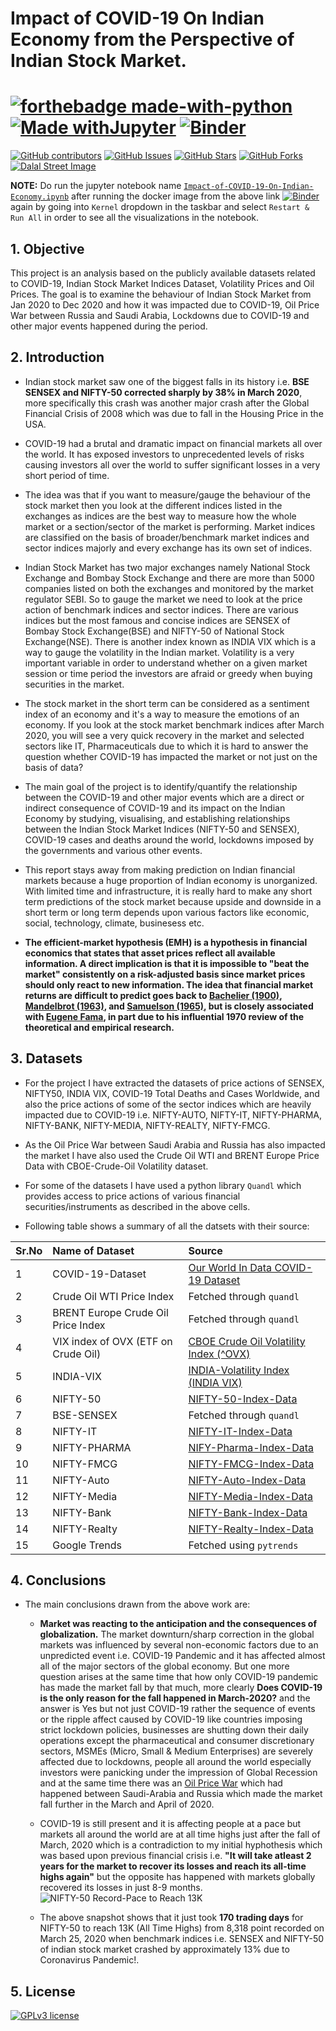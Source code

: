 # Impact of COVID-19 On Indian Economy from the Perspective of Indian Stock Market.  
# [![forthebadge made-with-python](http://ForTheBadge.com/images/badges/made-with-python.svg)](https://www.python.org/) [![Made withJupyter](https://img.shields.io/badge/Made%20with-Jupyter-orange?style=for-the-badge&logo=Jupyter)](https://jupyter.org/try) [![Binder](https://binder.pangeo.io/badge_logo.svg)](https://mybinder.org/v2/gh/strikersps/COVID-19-Impact-On-Indian-Stock-Market/HEAD)

[![GitHub contributors](https://img.shields.io/github/contributors/strikersps/COVID-19-Impact-On-Indian-Stock-Market.svg)](https://GitHub.com/strikersps/COVID-19-Impact-On-Indian-Stock-Market/graphs/contributors/)
[![GitHub Issues](https://img.shields.io/github/issues/strikersps/COVID-19-Impact-On-Indian-Stock-Market)](https://github.com/strikersps/COVID-19-Impact-On-Indian-Stock-Market/issues)
[![GitHub Stars](https://img.shields.io/github/stars/strikersps/COVID-19-Impact-On-Indian-Stock-Market)](https://github.com/strikersps/COVID-19-Impact-On-Indian-Stock-Market/stargazers/)
[![GitHub Forks](https://img.shields.io/github/forks/strikersps/COVID-19-Impact-On-Indian-Stock-Market)](https://github.com/strikersps/COVID-19-Impact-On-Indian-Stock-Market/network/members)
[![Dalal Street Image](https://github.com/strikersps/COVID-19-Impact-On-Indian-Stock-Market/blob/main/Dalal-Street.jpg)](https://www.bloombergquint.com/markets)

**NOTE:** Do run the jupyter notebook name [`Impact-of-COVID-19-On-Indian-Economy.ipynb`](https://github.com/strikersps/COVID-19-Impact-On-Indian-Stock-Market/blob/main/Impact-of-COVID-19-On-Indian-Economy.ipynb) after running the docker image from the above link [![Binder](https://binder.pangeo.io/badge_logo.svg)](https://mybinder.org/v2/gh/strikersps/COVID-19-Impact-On-Indian-Stock-Market/HEAD) again by going into `Kernel` dropdown in the taskbar and select `Restart & Run All` in order to see all the visualizations in the notebook.

## 1. Objective
This project is an analysis based on the publicly available datasets related to COVID-19, Indian Stock Market Indices Dataset, Volatility Prices and Oil Prices. The goal is to examine the behaviour of Indian Stock Market from Jan 2020 to Dec 2020 and how it was impacted due to COVID-19, Oil Price War between Russia and Saudi Arabia, Lockdowns due to COVID-19 and other major events happened during the period.  

## 2. Introduction
* Indian stock market saw one of the biggest falls in its history i.e. **BSE SENSEX and NIFTY-50 corrected sharply by 38% in March 2020**, more specifically this crash was another major crash after the Global Financial Crisis of 2008 which was due to fall in the Housing Price in the USA.
* COVID-19 had a brutal and dramatic impact on financial markets all over the world. It has exposed investors to unprecedented levels of risks causing investors all over the world to suffer significant losses in a very short period of time. 

* The idea was that if you want to measure/gauge the behaviour of the stock market then you look at the different indices listed in the exchanges as indices are the best way to measure how the whole market or a section/sector of the market is performing. Market indices are classified on the basis of broader/benchmark market indices and sector indices majorly and every exchange has its own set of indices.
* Indian Stock Market has two major exchanges namely National Stock Exchange and Bombay Stock Exchange and there are more than 5000 companies listed on both the exchanges and monitored by the market regulator SEBI. So to gauge the market we need to look at the price action of benchmark indices and sector indices. There are various indices but the most famous and concise indices are SENSEX of Bombay Stock Exchange(BSE) and NIFTY-50 of National Stock Exchange(NSE). There is another index known as INDIA VIX which is a way to gauge the volatility in the Indian market. Volatility is a very important variable in order to understand whether on a given market session or time period the investors are afraid or greedy when buying securities in the market.  
* The stock market in the short term can be considered as a sentiment index of an economy and it's a way to measure the emotions of an economy. If you look at the stock market benchmark indices after March 2020, you will see a very quick recovery in the market and selected sectors like IT, Pharmaceuticals due to which it is hard to answer the question whether COVID-19 has impacted the market or not just on the basis of data?  
* The main goal of the project is to identify/quantify the relationship between the COVID-19 and other major events which are a direct or indirect consequence of COVID-19 and its impact on the Indian Economy by studying, visualising, and establishing relationships between the Indian Stock Market Indices (NIFTY-50 and SENSEX), COVID-19 cases and deaths around the world, lockdowns imposed by the governments and various other events.

* This report stays away from making prediction on Indian financial markets because a huge proportion of Indian economy is unorganized. With limited time and infrastructure, it is really hard to make any short term predictions of the stock market because upside and downside in a short term or long term depends upon various factors like economic, social, technology, climate, businesess etc.

* **The efficient-market hypothesis (EMH) is a hypothesis in financial economics that states that asset prices reflect all available information. A direct implication is that it is impossible to "beat the market" consistently on a risk-adjusted basis since market prices should only react to new information. The idea that financial market returns are difficult to predict goes back to [Bachelier (1900)](https://en.wikipedia.org/wiki/Efficient-market_hypothesis#cite_note-3), [Mandelbrot (1963)](https://en.wikipedia.org/wiki/Benoit_Mandelbrot), and [Samuelson (1965)](https://en.wikipedia.org/wiki/Paul_Samuelson), but is closely associated with [Eugene Fama](https://en.wikipedia.org/wiki/Eugene_Fama), in part due to his influential 1970 review of the theoretical and empirical research.**

## 3. Datasets
* For the project I have extracted the datasets of price actions of SENSEX, NIFTY50, INDIA VIX, COVID-19 Total Deaths and Cases Worldwide, and also the price actions of some of the sector indices which are heavily impacted due to COVID-19 i.e. NIFTY-AUTO, NIFTY-IT, NIFTY-PHARMA, NIFTY-BANK, NIFTY-MEDIA, NIFTY-REALTY, NIFTY-FMCG.
* As the Oil Price War between Saudi Arabia and Russia has also impacted the market I have also used the Crude Oil WTI and BRENT Europe Price Data with CBOE-Crude-Oil Volatility dataset. 
* For some of the datasets I have used a python library `Quandl` which provides access to price actions of various financial securities/instruments as described in the above cells.

* Following table shows a summary of all the datsets with their source:

| Sr.No | Name of Dataset | Source |
| :--- | :--- | :--- |
| 1 | COVID-19-Dataset | [Our World In Data COVID-19 Dataset](https://github.com/owid/covid-19-data/tree/master/public/data) |
| 2 | Crude Oil WTI Price Index | Fetched through `quandl`|
| 3 | BRENT Europe Crude Oil Price Index| Fetched through `quandl`|
| 4 | VIX index of OVX (ETF on Crude Oil)| [CBOE Crude Oil Volatility Index (^OVX)](https://finance.yahoo.com/quote/%5EOVX/)|
| 5 | INDIA-VIX | [INDIA-Volatility Index (INDIA VIX)](https://www1.nseindia.com/products/content/equities/indices/historical_vix.htm)|
| 6 | NIFTY-50 | [NIFTY-50-Index-Data](https://www1.nseindia.com/products/content/equities/indices/historical_index_data.htm)|
| 7 | BSE-SENSEX | Fetched through `quandl`|
| 8 | NIFTY-IT | [NIFTY-IT-Index-Data](https://www1.nseindia.com/products/content/equities/indices/historical_index_data.htm)|
| 9 | NIFTY-PHARMA| [NIFY-Pharma-Index-Data](https://www1.nseindia.com/products/content/equities/indices/historical_index_data.htm) |
| 10 | NIFTY-FMCG | [NIFTY-FMCG-Index-Data](https://www1.nseindia.com/products/content/equities/indices/historical_index_data.htm)|
| 11 | NIFTY-Auto | [NIFTY-Auto-Index-Data](https://www1.nseindia.com/products/content/equities/indices/historical_index_data.htm)|
| 12 | NIFTY-Media| [NIFTY-Media-Index-Data](https://www1.nseindia.com/products/content/equities/indices/historical_index_data.htm)|
| 13 | NIFTY-Bank| [NIFTY-Bank-Index-Data](https://www1.nseindia.com/products/content/equities/indices/historical_index_data.htm)|
| 14 | NIFTY-Realty| [NIFTY-Realty-Index-Data](https://www1.nseindia.com/products/content/equities/indices/historical_index_data.htm)|
| 15 | Google Trends | Fetched using `pytrends` |

## 4. Conclusions
* The main conclusions drawn from the above work are: 
    * **Market was reacting to the anticipation and the consequences of globalization.** The market downturn/sharp correction in the global markets was influenced by several non-economic factors due to an unpredicted event i.e. COVID-19 Pandemic and it has affected almost all of the major sectors of the global economy. 
    But one more question arises at the same time that how only COVID-19 pandemic has made the market fall by that much, more clearly **Does COVID-19 is the only reason for the fall happened in March-2020?** and the answer is Yes but not just COVID-19 rather the sequence of events or the ripple affect caused by COVID-19 like countries imposing strict lockdown policies, businesses are shutting down their daily operations except the pharmaceutical and consumer discretionary sectors, MSMEs (Micro, Small & Medium Enterprises) are severely affected due to lockdowns, people all around the world especially investors were panicking under the impression of Global Recession and at the same time there was an [Oil Price War](https://en.wikipedia.org/wiki/2020_Russia%E2%80%93Saudi_Arabia_oil_price_war) which had happened between Saudi-Arabia and Russia which made the market fall further in the March and April of 2020.  

    * COVID-19 is still present and it is affecting people at a pace but markets all around the world are at all time highs just after the fall of March, 2020 which is a contradiction to my initial hyphothesis which was based upon previous financial crisis i.e. **"It will take atleast 2 years for the market to recover its losses and reach its all-time highs again"** but the opposite has happened 
with markets globally recovered its losses in just 8-9 months.    
![NIFTY-50 Record-Pace to Reach 13K](https://github.com/strikersps/COVID-19-Impact-On-Indian-Stock-Market/blob/main/NIFTY-50%20Milestones%20Chart.jpeg)  
   *  The above snapshot shows that it just took **170 trading days** for NIFTY-50 to reach 13K (All Time Highs) from 8,318 point recorded on March 25, 2020 when benchmark indices i.e. SENSEX and NIFTY-50 of indian stock market crashed by approximately 13% due to Coronavirus Pandemic!.

## 5. License  
[![GPLv3 license](https://img.shields.io/github/license/strikersps/COVID-19-Impact-On-Indian-Stock-Market?style=for-the-badge)](http://perso.crans.org/besson/LICENSE.html) 
